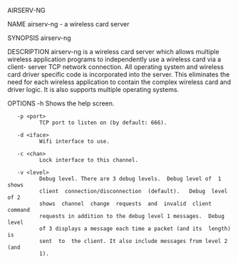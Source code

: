 AIRSERV-NG

NAME
       airserv-ng - a wireless card server

SYNOPSIS
       airserv-ng <options>

DESCRIPTION
       airserv-ng  is  a  wireless  card server which allows multiple wireless
       application programs to independently use a wireless card via a client-
       server  TCP  network connection. All operating system and wireless card
       driver specific code is incorporated into the server.  This  eliminates
       the  need for each wireless application to contain the complex wireless
       card and driver logic. It is also supports multiple operating systems.

OPTIONS
       -h     Shows the help screen.

       -p <port>
              TCP port to listen on (by default: 666).

       -d <iface>
              Wifi interface to use.

       -c <chan>
              Lock interface to this channel.

       -v <level>
              Debug level. There are 3 debug levels.  Debug level of  1  shows
              client  connection/disconnection  (default).   Debug  level of 2
              shows  channel  change  requests  and  invalid  client   command
              requests in addition to the debug level 1 messages.  Debug level
              of 3 displays a message each time a packet (and its  length)  is
              sent  to  the client. It also include messages from level 2 (and
              1).